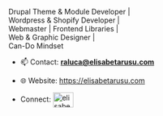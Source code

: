 Drupal Theme & Module Developer |   
Wordpress & Shopify Developer |   
Webmaster | Frontend Libraries |   
Web & Graphic Designer |   
Can-Do Mindset    
- 📫 Contact:  **raluca@elisabetarusu.com**
- 🌐 Website:   <a href="https://elisabetarusu.com" target="blank"><img align="center" />https://elisabetarusu.com</a>

- Connect:  <a href="https://linkedin.com/in/elisabetarusu" target="blank"><img align="center" src="https://raw.githubusercontent.com/rahuldkjain/github-profile-readme-generator/master/src/images/icons/Social/linked-in-alt.svg" alt="elisabetarusu" height="30" width="40" /></a>




